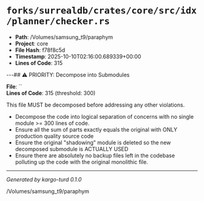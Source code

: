# `forks/surrealdb/crates/core/src/idx/planner/checker.rs`

- **Path**: /Volumes/samsung_t9/paraphym
- **Project**: core
- **File Hash**: f78f8c5d  
- **Timestamp**: 2025-10-10T02:16:00.689339+00:00  
- **Lines of Code**: 315

---## ⚠️ PRIORITY: Decompose into Submodules

**File**: ``  
**Lines of Code**: 315 (threshold: 300)

This file MUST be decomposed before addressing any other violations.

- Decompose the code into logical separation of concerns with no single module >= 300 lines of code. 
- Ensure all the sum of parts exactly equals the original with ONLY production quality source code
- Ensure the original "shadowing" module is deleted so the new decomposed submodule is ACTUALLY USED
- Ensure there are absolutely no backup files left in the codebase polluting up the code with the original monolithic file.

------

*Generated by kargo-turd 0.1.0*

/Volumes/samsung_t9/paraphym